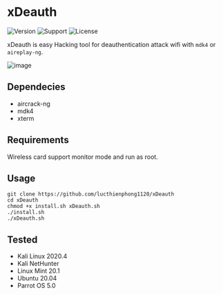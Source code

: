 # xDeauth
![Version](https://img.shields.io/badge/xDeauth-v1.0-blue?style=flat-square) ![Support](https://img.shields.io/badge/Supported_OS-Linux-red?style=flat-square) ![License](https://img.shields.io/badge/License-GPL-green?style=flat-square)

xDeauth is easy Hacking tool for deauthentication attack wifi with `mdk4` or `aireplay-ng`.

![image](https://user-images.githubusercontent.com/90561566/164226928-b14c6a76-28b3-4f1e-8807-76d57542bc58.png)

## Dependecies

- aircrack-ng
- mdk4
- xterm

## Requirements

Wireless card support monitor mode and run as root.

## Usage

```
git clone https://github.com/lucthienphong1120/xDeauth
cd xDeauth
chmod +x install.sh xDeauth.sh
./install.sh
./xDeauth.sh
```

## Tested

- Kali Linux 2020.4
- Kali NetHunter
- Linux Mint 20.1
- Ubuntu 20.04
- Parrot OS 5.0
